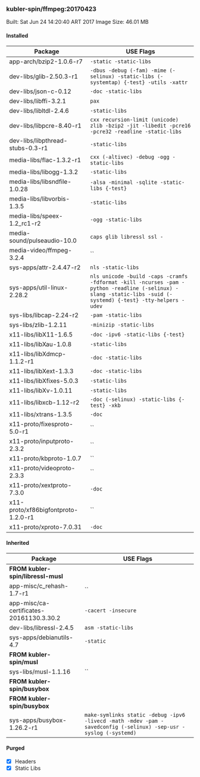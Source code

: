 ### kubler-spin/ffmpeg:20170423

Built: Sat Jun 24 14:20:40 ART 2017
Image Size: 46.01 MB

#### Installed
Package | USE Flags
--------|----------
app-arch/bzip2-1.0.6-r7 | `-static -static-libs`
dev-libs/glib-2.50.3-r1 | `-dbus -debug (-fam) -mime (-selinux) -static-libs (-systemtap) {-test} -utils -xattr`
dev-libs/json-c-0.12 | `-doc -static-libs`
dev-libs/libffi-3.2.1 | `pax`
dev-libs/libltdl-2.4.6 | `-static-libs`
dev-libs/libpcre-8.40-r1 | `cxx recursion-limit (unicode) zlib -bzip2 -jit -libedit -pcre16 -pcre32 -readline -static-libs`
dev-libs/libpthread-stubs-0.3-r1 | `-static-libs`
media-libs/flac-1.3.2-r1 | `cxx (-altivec) -debug -ogg -static-libs`
media-libs/libogg-1.3.2 | `-static-libs`
media-libs/libsndfile-1.0.28 | `-alsa -minimal -sqlite -static-libs {-test}`
media-libs/libvorbis-1.3.5 | `-static-libs`
media-libs/speex-1.2_rc1-r2 | `-ogg -static-libs`
media-sound/pulseaudio-10.0 | `caps glib libressl ssl -`
media-video/ffmpeg-3.2.4 | ``
sys-apps/attr-2.4.47-r2 | `nls -static-libs`
sys-apps/util-linux-2.28.2 | `nls unicode -build -caps -cramfs -fdformat -kill -ncurses -pam -python -readline (-selinux) -slang -static-libs -suid (-systemd) {-test} -tty-helpers -udev`
sys-libs/libcap-2.24-r2 | `-pam -static-libs`
sys-libs/zlib-1.2.11 | `-minizip -static-libs`
x11-libs/libX11-1.6.5 | `-doc -ipv6 -static-libs {-test}`
x11-libs/libXau-1.0.8 | `-static-libs`
x11-libs/libXdmcp-1.1.2-r1 | `-doc -static-libs`
x11-libs/libXext-1.3.3 | `-doc -static-libs`
x11-libs/libXfixes-5.0.3 | `-static-libs`
x11-libs/libXv-1.0.11 | `-static-libs`
x11-libs/libxcb-1.12-r2 | `-doc (-selinux) -static-libs {-test} -xkb`
x11-libs/xtrans-1.3.5 | `-doc`
x11-proto/fixesproto-5.0-r1 | ``
x11-proto/inputproto-2.3.2 | ``
x11-proto/kbproto-1.0.7 | ``
x11-proto/videoproto-2.3.3 | ``
x11-proto/xextproto-7.3.0 | `-doc`
x11-proto/xf86bigfontproto-1.2.0-r1 | ``
x11-proto/xproto-7.0.31 | `-doc`
#### Inherited
Package | USE Flags
--------|----------
**FROM kubler-spin/libressl-musl** |
app-misc/c_rehash-1.7-r1 | ``
app-misc/ca-certificates-20161130.3.30.2 | `-cacert -insecure`
dev-libs/libressl-2.4.5 | `asm -static-libs`
sys-apps/debianutils-4.7 | `-static`
**FROM kubler-spin/musl** |
sys-libs/musl-1.1.16 | ``
**FROM kubler-spin/busybox** |
**FROM kubler-spin/busybox** |
sys-apps/busybox-1.26.2-r1 | `make-symlinks static -debug -ipv6 -livecd -math -mdev -pam -savedconfig (-selinux) -sep-usr -syslog (-systemd)`
#### Purged
- [x] Headers
- [x] Static Libs
